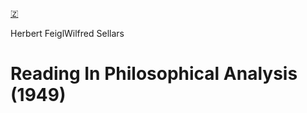 [🇿](zotero://select/library/items/CV3G3IYR)

Herbert FeiglWilfred Sellars
# Reading In Philosophical Analysis (1949)

